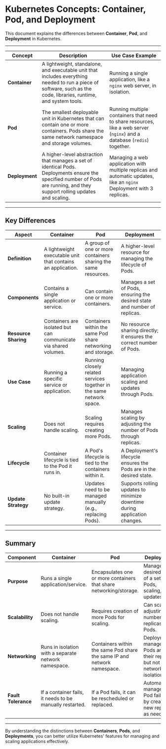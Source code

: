# Kubernetes Concepts: Container, Pod, and Deployment

This document explains the differences between **Container**, **Pod**, and **Deployment** in Kubernetes.

---

| **Concept**      | **Description**                                                                                                                                                            | **Use Case Example**                                                                                                      |
|------------------|----------------------------------------------------------------------------------------------------------------------------------------------------------------------------|---------------------------------------------------------------------------------------------------------------------------|
| **Container**     | A lightweight, standalone, and executable unit that includes everything needed to run a piece of software, such as the code, libraries, runtime, and system tools.         | Running a single application, like a `nginx` web server, in isolation.                                                    |
| **Pod**           | The smallest deployable unit in Kubernetes that can contain one or more containers. Pods share the same network namespace and storage volumes.                               | Running multiple containers that need to share resources, like a web server (`nginx`) and a database (`redis`) together.   |
| **Deployment**    | A higher-level abstraction that manages a set of identical Pods. Deployments ensure the specified number of Pods are running, and they support rolling updates and scaling. | Managing a web application with multiple replicas and automatic updates, like an `nginx` Deployment with 3 replicas.     |

---

## Key Differences

| **Aspect**              | **Container**                                                   | **Pod**                                                               | **Deployment**                                                           |
|-------------------------|-----------------------------------------------------------------|---------------------------------------------------------------------|---------------------------------------------------------------------------|
| **Definition**           | A lightweight executable unit that contains an application.      | A group of one or more containers sharing the same resources.         | A higher-level resource for managing the lifecycle of Pods.               |
| **Components**           | Contains a single application or service.                       | Can contain one or more containers.                                  | Manages a set of Pods, ensuring the desired state and number of replicas. |
| **Resource Sharing**     | Containers are isolated but can communicate via shared volumes.  | Containers within the same Pod share networking and storage.         | No resource sharing directly; it ensures the correct number of Pods.      |
| **Use Case**             | Running a specific service or application.                      | Running closely related services together in the same network space. | Managing application scaling and updates through Pods.                    |
| **Scaling**              | Does not handle scaling.                                        | Scaling requires creating more Pods.                                 | Manages scaling by adjusting the number of Pods through replicas.         |
| **Lifecycle**            | Container lifecycle is tied to the Pod it runs in.               | A Pod's lifecycle is tied to the containers within it.               | A Deployment's lifecycle ensures the Pods are in the desired state.      |
| **Update Strategy**      | No built-in update strategy.                                    | Updates need to be managed manually (e.g., replacing Pods).           | Supports rolling updates to minimize downtime during application changes. |

---

## Summary

| **Component**     | **Container**                                               | **Pod**                                                              | **Deployment**                                                         |
|-------------------|-------------------------------------------------------------|---------------------------------------------------------------------|------------------------------------------------------------------------|
| **Purpose**       | Runs a single application/service.                         | Encapsulates one or more containers that share networking/storage.  | Manages the desired state of a set of Pods, scaling, and updates.      |
| **Scalability**   | Does not handle scaling.                                   | Requires creation of more Pods for scaling.                         | Can scale by adjusting the number of replicas of Pods.                 |
| **Networking**    | Runs in isolation with a separate network namespace.        | Containers within the same Pod share the same IP and network namespace. | Deployments manage Pods and their replicas, but not network isolation. |
| **Fault Tolerance**| If a container fails, it needs to be manually restarted.    | If a Pod fails, it can be rescheduled or replaced.                  | Automatically manages Pod failures by creating new replicas as needed. |

---

By understanding the distinctions between **Containers**, **Pods**, and **Deployments**, you can better utilize Kubernetes' features for managing and scaling applications effectively.
